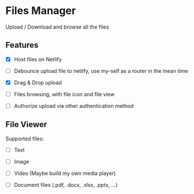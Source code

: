 # Files Manager

Upload / Download and browse all the files

## Features

- [x] Host files on Netlify

- [ ] Debounce upload file to netlify, use my-self as a router in the mean time

- [x] Drag & Drop upload

- [ ] Files browsing, with file icon and file view

- [ ] Authorize upload via other authentication method

## File Viewer

Supported files:

- [ ] Text

- [ ] Image

- [ ] Video (Maybe build my own media player)

- [ ] Document files (.pdf, .docx, .xlsx, .pptx, ...)
